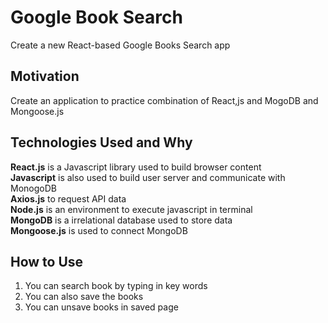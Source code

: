 # Google Book Search
Create a new React-based Google Books Search app

## Motivation
Create an application to practice combination of React,js and MogoDB and Mongoose.js

## Technologies Used and Why
**React.js** is a Javascript library used to build browser content  
**Javascript** is also used to build user server and communicate with MonogoDB   
**Axios.js** to request API data  
**Node.js** is an environment to execute javascript in terminal  
**MongoDB** is a irrelational database used to store data  
**Mongoose.js** is used to connect MongoDB  

## How to Use
1. You can search book by typing in key words
2. You can also save the books
3. You can unsave books in saved page
